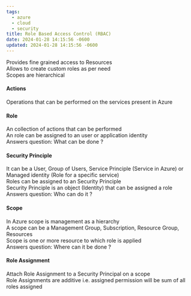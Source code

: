 ```yaml
---
tags:
  - azure
  - cloud
  - security
title: Role Based Access Control (RBAC)
date: 2024-01-28 14:15:56 -0600
updated: 2024-01-28 14:15:56 -0600
---
```


Provides fine grained access to Resources  
Allows to create custom roles as per need  
Scopes are hierarchical  

#### Actions
Operations that can be performed on the services present in Azure

#### Role
An collection of actions that can be performed  
An role can be assigned to an user or application identity  
Answers question: What can be done ?

#### Security Principle
It can be a User, Group of Users, Service Principle (Service in Azure) or Managed identity (Role for a specific service)  
Roles can be assigned to an Security Principle  
Security Principle is an object (Identity) that can be assigned a role  
Answers question: Who can do it ?

#### Scope
In Azure scope is management as a hierarchy  
A scope can be a Management Group, Subscription, Resource Group, Resources  
Scope is one or more resource to which role is applied  
Answers question: Where can it be done ?

#### Role Assignment
Attach Role Assignment to a Security Principal on a scope  
Role Assignments are additive i.e. assigned permission will be sum of all roles assigned
